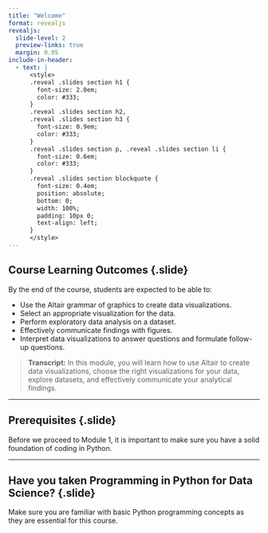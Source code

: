 ```yaml
---
title: "Welcome"
format: revealjs
revealjs:
  slide-level: 2
  preview-links: true
  margin: 0.05
include-in-header:
  - text: |
      <style>
      .reveal .slides section h1 {
        font-size: 2.0em;  
        color: #333;     
      }
      .reveal .slides section h2,
      .reveal .slides section h3 {
        font-size: 0.9em;  
        color: #333;     
      }
      .reveal .slides section p, .reveal .slides section li {
        font-size: 0.6em;  
        color: #333;     
      }
      .reveal .slides section blockquote {
        font-size: 0.4em;  
        position: absolute;
        bottom: 0;
        width: 100%;
        padding: 10px 0;
        text-align: left;
      }
      </style>
---
```


## Course Learning Outcomes {.slide}

By the end of the course, students are expected to be able to:

- Use the Altair grammar of graphics to create data visualizations.
- Select an appropriate visualization for the data.
- Perform exploratory data analysis on a dataset.
- Effectively communicate findings with figures.
- Interpret data visualizations to answer questions and formulate follow-up questions.

<blockquote>
<strong>Transcript:</strong> In this module, you will learn how to use Altair to create data visualizations, choose the right visualizations for your data, explore datasets, and effectively communicate your analytical findings.
</blockquote>

---

## Prerequisites {.slide}

Before we proceed to Module 1, it is important to make sure you have a solid foundation of coding in Python.

---

## Have you taken Programming in Python for Data Science? {.slide}

Make sure you are familiar with basic Python programming concepts as they are essential for this course.
